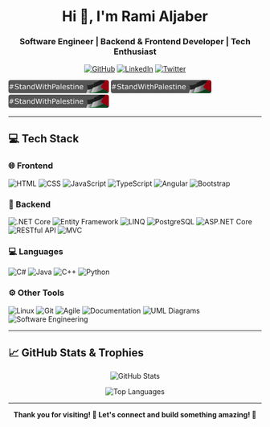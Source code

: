 <h1 align="center">Hi 👋, I'm Rami Aljaber</h1>
<h3 align="center">Software Engineer | Backend & Frontend Developer | Tech Enthusiast</h3>

<p align="center">
  <a href="https://github.com/MrMoriarty04"><img src="https://img.shields.io/badge/GitHub-100000?style=for-the-badge&logo=github&logoColor=white" alt="GitHub"/></a>
  <a href="https://linkedin.com/in/ramialjaber"><img src="https://img.shields.io/badge/LinkedIn-0A66C2?style=for-the-badge&logo=linkedin&logoColor=white" alt="LinkedIn"/></a>
  <a href="https://x.com/sherlockmo55634"><img src="https://img.shields.io/badge/Twitter-1DA1F2?style=for-the-badge&logo=twitter&logoColor=white" alt="Twitter"/></a>
</p>

<img src="https://raw.githubusercontent.com/MrMoriarty04/MrMoriarty04/main/StandWithPalestine.svg" alt="Stand With Palestine" width="200"/>
<img src="https://raw.githubusercontent.com/MrMoriarty04/MrMoriarty04/main/StandWithPalestine.svg" alt="Stand With Palestine" width="200"/>
<img src="https://raw.githubusercontent.com/MrMoriarty04/MrMoriarty04/main/StandWithPalestine.svg" alt="Stand With Palestine" width="200"/>


---

## 💻 Tech Stack

### 🌐 Frontend
![HTML](https://img.shields.io/badge/HTML-E34F26?style=flat-square&logo=html5&logoColor=white)
![CSS](https://img.shields.io/badge/CSS-1572B6?style=flat-square&logo=css3&logoColor=white)
![JavaScript](https://img.shields.io/badge/JavaScript-F7DF1E?style=flat-square&logo=javascript&logoColor=black)
![TypeScript](https://img.shields.io/badge/TypeScript-007ACC?style=flat-square&logo=typescript&logoColor=white)
![Angular](https://img.shields.io/badge/Angular-DD0031?style=flat-square&logo=angular&logoColor=white)
![Bootstrap](https://img.shields.io/badge/Bootstrap-563D7C?style=flat-square&logo=bootstrap&logoColor=white)

### 🔧 Backend
![.NET Core](https://img.shields.io/badge/.NET_Core-512BD4?style=flat-square&logo=dotnet&logoColor=white)
![Entity Framework](https://img.shields.io/badge/Entity_Framework-512BD4?style=flat-square&logo=dotnet&logoColor=white)
![LINQ](https://img.shields.io/badge/LINQ-512BD4?style=flat-square&logo=dotnet&logoColor=white)
![PostgreSQL](https://img.shields.io/badge/PostgreSQL-4169E1?style=flat-square&logo=postgresql&logoColor=white)
![ASP.NET Core](https://img.shields.io/badge/ASP.NET_Core-512BD4?style=flat-square&logo=dotnet&logoColor=white)
![RESTful API](https://img.shields.io/badge/RESTful_API-000000?style=flat-square)
![MVC](https://img.shields.io/badge/MVC-00599C?style=flat-square)

### 💻 Languages
![C#](https://img.shields.io/badge/C%23-239120?style=flat-square&logo=c-sharp&logoColor=white)
![Java](https://img.shields.io/badge/Java-ED8B00?style=flat-square&logo=java&logoColor=white)
![C++](https://img.shields.io/badge/C++-00599C?style=flat-square&logo=c%2b%2b&logoColor=white)
![Python](https://img.shields.io/badge/Python-3776AB?style=flat-square&logo=python&logoColor=white)

### ⚙️ Other Tools
![Linux](https://img.shields.io/badge/Linux-FCC624?style=flat-square&logo=linux&logoColor=black)
![Git](https://img.shields.io/badge/Git-F05032?style=flat-square&logo=git&logoColor=white)
![Agile](https://img.shields.io/badge/Agile-0277BD?style=flat-square)
![Documentation](https://img.shields.io/badge/Documentation-4CAF50?style=flat-square)
![UML Diagrams](https://img.shields.io/badge/UML-FF6F00?style=flat-square)
![Software Engineering](https://img.shields.io/badge/Software_Engineering-673AB7?style=flat-square)

---

## 📈 GitHub Stats & Trophies

<p align="center">
  <img src="https://github-readme-stats.vercel.app/api?username=MrMoriarty04&show_icons=true&theme=tokyonight" alt="GitHub Stats" />
</p>

<p align="center">
  <img src="https://github-readme-stats.vercel.app/api/top-langs/?username=MrMoriarty04&layout=compact&theme=tokyonight" alt="Top Languages" />
</p>


<!-- <p align="center">
  <img src="https://github-profile-trophy.vercel.app/?username=MrMoriarty04&theme=gruvbox&row=1&column=7" alt="GitHub Trophies" />
</p> 

---

## 🚀 Highlight Projects

- 🔥 [Awesome Backend API](https://github.com/MrMoriarty04/awesome-backend-api)
- 💎 [Angular Frontend App](https://github.com/MrMoriarty04/angular-frontend-app)
- 🚀 [Cool .NET Core Project](https://github.com/MrMoriarty04/dotnet-core-project)
--> 
---

<p align="center">
  <b>Thank you for visiting! 🌟 Let's connect and build something amazing! 🚀</b>
</p>
